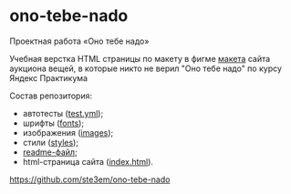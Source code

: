 # ono-tebe-nado
Проектная работа «Оно тебе надо»



Учебная верстка HTML страницы по макету в фигме [макета](https://www.figma.com/file/8KwhMpv8qnDocX4NVFQBpn/%232-Оно-тебе-надо) сайта аукциона вещей, в которые никто не верил "Оно тебе надо" по курсу Яндекс Практикума

Состав репозитория:
- автотесты ([test.yml](https://github.com/ste3em/ono-tebe-nado/blob/main/.github/workflows/tests.yml));
- шрифты ([fonts](https://github.com/ste3em/ono-tebe-nado/tree/main/fonts));
- изображения ([images](https://github.com/ste3em/ono-tebe-nado/tree/main/images));
- стили ([styles](https://github.com/ste3em/ono-tebe-nado/tree/main/styles));
- [readme-файл](https://github.com/ste3em/ono-tebe-nado/blob/main/README.md);
- html-страница сайта ([index.html](https://github.com/ste3em/ono-tebe-nado/blob/main/index.html)).

https://github.com/ste3em/ono-tebe-nado